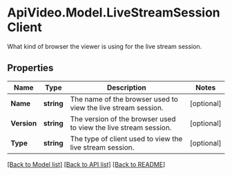 # ApiVideo.Model.LiveStreamSessionClient
What kind of browser the viewer is using for the live stream session.

## Properties

Name | Type | Description | Notes
------------ | ------------- | ------------- | -------------
**Name** | **string** | The name of the browser used to view the live stream session. | [optional] 
**Version** | **string** | The version of the browser used to view the live stream session. | [optional] 
**Type** | **string** | The type of client used to view the live stream session. | [optional] 

[[Back to Model list]](../README.md#documentation-for-models) [[Back to API list]](../README.md#documentation-for-api-endpoints) [[Back to README]](../README.md)

